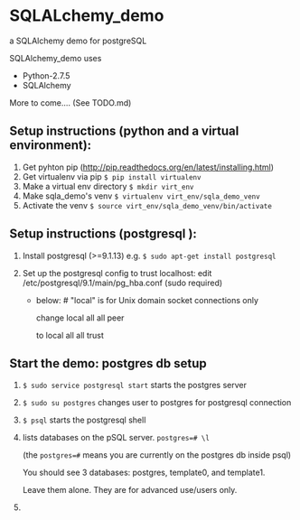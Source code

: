 SQLALchemy_demo
===============

a SQLAlchemy demo for postgreSQL

SQLAlchemy_demo uses 
+ Python-2.7.5
+ SQLAlchemy 

More to come.... (See TODO.md)


Setup instructions (python and a virtual environment):
---------------
  1. Get pyhton pip (http://pip.readthedocs.org/en/latest/installing.html)
  1. Get virtualenv via pip `$ pip install virtualenv`
  1. Make a virtual env directory `$ mkdir virt_env`
  1. Make sqla_demo's venv `$ virtualenv virt_env/sqla_demo_venv`
  1. Activate the venv `$ source virt_env/sqla_demo_venv/bin/activate` 


Setup instructions (postgresql ):
---------------
  1. Install postgresql (>=9.1.13) e.g. `$ sudo apt-get install postgresql`
  2. Set up the postgresql config to trust localhost:
      edit /etc/postgresql/9.1/main/pg_hba.conf (sudo required)

        + below:     # "local" is for Unix domain socket connections only
        
          change    local   all     all     peer
          
          to        local   all     all     trust

Start the demo: postgres db setup
---------------
  1. `$ sudo service postgresql start` starts the postgres server
  1. `$ sudo su postgres` changes user to postgres for postgresql connection
  3. `$ psql` starts the postgresql shell

  4. lists databases on the pSQL server.  `postgres=# \l` 

        (the `postgres=#` means you are currently on the postgres db inside psql)
        
        You should see 3 databases: postgres, template0, and template1. 
        
        Leave them alone. They are for advanced use/users only.
  5. 

